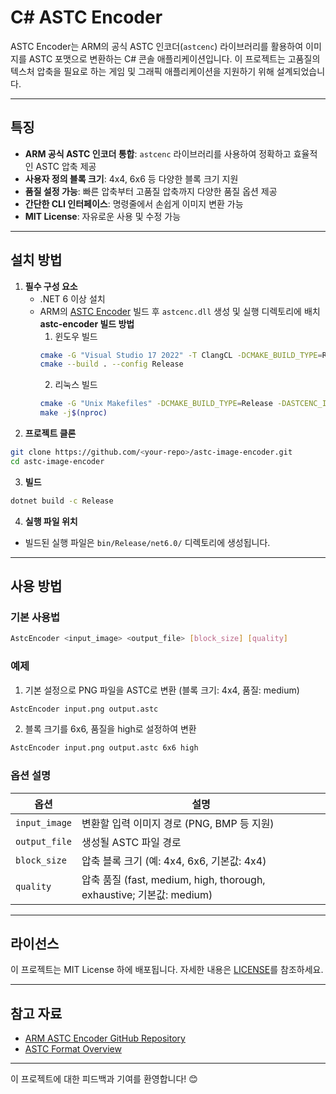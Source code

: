# C# ASTC Encoder

ASTC Encoder는 ARM의 공식 ASTC 인코더(`astcenc`) 라이브러리를 활용하여 이미지를 ASTC 포맷으로 변환하는 C# 콘솔 애플리케이션입니다. 이 프로젝트는 고품질의 텍스처 압축을 필요로 하는 게임 및 그래픽 애플리케이션을 지원하기 위해 설계되었습니다.

---

## 특징

- **ARM 공식 ASTC 인코더 통합**: `astcenc` 라이브러리를 사용하여 정확하고 효율적인 ASTC 압축 제공
- **사용자 정의 블록 크기**: 4x4, 6x6 등 다양한 블록 크기 지원
- **품질 설정 가능**: 빠른 압축부터 고품질 압축까지 다양한 품질 옵션 제공
- **간단한 CLI 인터페이스**: 명령줄에서 손쉽게 이미지 변환 가능
- **MIT License**: 자유로운 사용 및 수정 가능

---

## 설치 방법

1. **필수 구성 요소**
   - .NET 6 이상 설치
   - ARM의 [ASTC Encoder](https://github.com/ARM-software/astc-encoder) 빌드 후 `astcenc.dll` 생성 및 실행 디렉토리에 배치
   **astc-encoder 빌드 방법**
     1. 윈도우 빌드
     ```bash
     cmake -G "Visual Studio 17 2022" -T ClangCL -DCMAKE_BUILD_TYPE=Release -DASTCENC_SHAREDLIB=ON ..
     cmake --build . --config Release
     ```
     2. 리눅스 빌드
     ```bash
     cmake -G "Unix Makefiles" -DCMAKE_BUILD_TYPE=Release -DASTCENC_ISA_AVX2=ON -DASTCENC_SHAREDLIB=ON ..
     make -j$(nproc)
     ```
2. **프로젝트 클론**
```bash
git clone https://github.com/<your-repo>/astc-image-encoder.git
cd astc-image-encoder
```

3. **빌드**
```bash
dotnet build -c Release
```

4. **실행 파일 위치**
- 빌드된 실행 파일은 `bin/Release/net6.0/` 디렉토리에 생성됩니다.

---

## 사용 방법

### 기본 사용법
```bash
AstcEncoder <input_image> <output_file> [block_size] [quality]
```

### 예제

1. 기본 설정으로 PNG 파일을 ASTC로 변환 (블록 크기: 4x4, 품질: medium)

```bash
AstcEncoder input.png output.astc
```

2. 블록 크기를 6x6, 품질을 high로 설정하여 변환

```bash
AstcEncoder input.png output.astc 6x6 high
```

### 옵션 설명

| 옵션          | 설명                                                                 |
|---------------|----------------------------------------------------------------------|
| `input_image` | 변환할 입력 이미지 경로 (PNG, BMP 등 지원)                           |
| `output_file` | 생성될 ASTC 파일 경로                                               |
| `block_size`  | 압축 블록 크기 (예: 4x4, 6x6, 기본값: 4x4)                           |
| `quality`     | 압축 품질 (fast, medium, high, thorough, exhaustive; 기본값: medium) |

---

## 라이선스

이 프로젝트는 MIT License 하에 배포됩니다. 자세한 내용은 [LICENSE](./LICENSE)를 참조하세요.

---

## 참고 자료

- [ARM ASTC Encoder GitHub Repository](https://github.com/ARM-software/astc-encoder)
- [ASTC Format Overview](https://developer.arm.com/documentation/100140/latest)

---

이 프로젝트에 대한 피드백과 기여를 환영합니다! 😊


